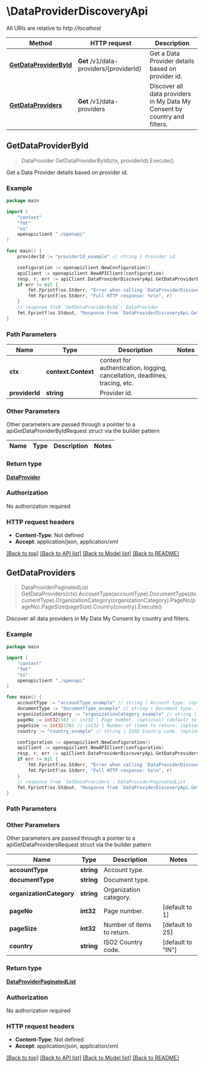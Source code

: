 # \DataProviderDiscoveryApi

All URIs are relative to *http://localhost*

Method | HTTP request | Description
------------- | ------------- | -------------
[**GetDataProviderById**](DataProviderDiscoveryApi.md#GetDataProviderById) | **Get** /v1/data-providers/{providerId} | Get a Data Provider details based on provider id.
[**GetDataProviders**](DataProviderDiscoveryApi.md#GetDataProviders) | **Get** /v1/data-providers | Discover all data providers in My Data My Consent by country and filters.



## GetDataProviderById

> DataProvider GetDataProviderById(ctx, providerId).Execute()

Get a Data Provider details based on provider id.

### Example

```go
package main

import (
    "context"
    "fmt"
    "os"
    openapiclient "./openapi"
)

func main() {
    providerId := "providerId_example" // string | Provider id.

    configuration := openapiclient.NewConfiguration()
    apiClient := openapiclient.NewAPIClient(configuration)
    resp, r, err := apiClient.DataProviderDiscoveryApi.GetDataProviderById(context.Background(), providerId).Execute()
    if err != nil {
        fmt.Fprintf(os.Stderr, "Error when calling `DataProviderDiscoveryApi.GetDataProviderById``: %v\n", err)
        fmt.Fprintf(os.Stderr, "Full HTTP response: %v\n", r)
    }
    // response from `GetDataProviderById`: DataProvider
    fmt.Fprintf(os.Stdout, "Response from `DataProviderDiscoveryApi.GetDataProviderById`: %v\n", resp)
}
```

### Path Parameters


Name | Type | Description  | Notes
------------- | ------------- | ------------- | -------------
**ctx** | **context.Context** | context for authentication, logging, cancellation, deadlines, tracing, etc.
**providerId** | **string** | Provider id. | 

### Other Parameters

Other parameters are passed through a pointer to a apiGetDataProviderByIdRequest struct via the builder pattern


Name | Type | Description  | Notes
------------- | ------------- | ------------- | -------------


### Return type

[**DataProvider**](DataProvider.md)

### Authorization

No authorization required

### HTTP request headers

- **Content-Type**: Not defined
- **Accept**: application/json, application/xml

[[Back to top]](#) [[Back to API list]](../README.md#documentation-for-api-endpoints)
[[Back to Model list]](../README.md#documentation-for-models)
[[Back to README]](../README.md)


## GetDataProviders

> DataProviderPaginatedList GetDataProviders(ctx).AccountType(accountType).DocumentType(documentType).OrganizationCategory(organizationCategory).PageNo(pageNo).PageSize(pageSize).Country(country).Execute()

Discover all data providers in My Data My Consent by country and filters.

### Example

```go
package main

import (
    "context"
    "fmt"
    "os"
    openapiclient "./openapi"
)

func main() {
    accountType := "accountType_example" // string | Account type. (optional)
    documentType := "documentType_example" // string | Document type. (optional)
    organizationCategory := "organizationCategory_example" // string | Organization category. (optional)
    pageNo := int32(56) // int32 | Page number. (optional) (default to 1)
    pageSize := int32(56) // int32 | Number of items to return. (optional) (default to 25)
    country := "country_example" // string | ISO2 Country code. (optional) (default to "IN")

    configuration := openapiclient.NewConfiguration()
    apiClient := openapiclient.NewAPIClient(configuration)
    resp, r, err := apiClient.DataProviderDiscoveryApi.GetDataProviders(context.Background()).AccountType(accountType).DocumentType(documentType).OrganizationCategory(organizationCategory).PageNo(pageNo).PageSize(pageSize).Country(country).Execute()
    if err != nil {
        fmt.Fprintf(os.Stderr, "Error when calling `DataProviderDiscoveryApi.GetDataProviders``: %v\n", err)
        fmt.Fprintf(os.Stderr, "Full HTTP response: %v\n", r)
    }
    // response from `GetDataProviders`: DataProviderPaginatedList
    fmt.Fprintf(os.Stdout, "Response from `DataProviderDiscoveryApi.GetDataProviders`: %v\n", resp)
}
```

### Path Parameters



### Other Parameters

Other parameters are passed through a pointer to a apiGetDataProvidersRequest struct via the builder pattern


Name | Type | Description  | Notes
------------- | ------------- | ------------- | -------------
 **accountType** | **string** | Account type. | 
 **documentType** | **string** | Document type. | 
 **organizationCategory** | **string** | Organization category. | 
 **pageNo** | **int32** | Page number. | [default to 1]
 **pageSize** | **int32** | Number of items to return. | [default to 25]
 **country** | **string** | ISO2 Country code. | [default to &quot;IN&quot;]

### Return type

[**DataProviderPaginatedList**](DataProviderPaginatedList.md)

### Authorization

No authorization required

### HTTP request headers

- **Content-Type**: Not defined
- **Accept**: application/json, application/xml

[[Back to top]](#) [[Back to API list]](../README.md#documentation-for-api-endpoints)
[[Back to Model list]](../README.md#documentation-for-models)
[[Back to README]](../README.md)

